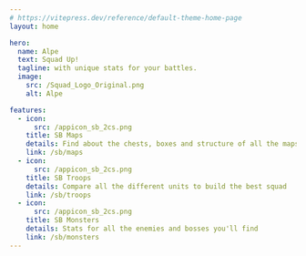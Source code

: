 ```yaml
---
# https://vitepress.dev/reference/default-theme-home-page
layout: home

hero:
  name: Alpe
  text: Squad Up!
  tagline: with unique stats for your battles.
  image:
    src: /Squad_Logo_Original.png
    alt: Alpe

features:
  - icon:
      src: /appicon_sb_2cs.png
    title: SB Maps
    details: Find about the chests, boxes and structure of all the maps
    link: /sb/maps
  - icon:
      src: /appicon_sb_2cs.png
    title: SB Troops
    details: Compare all the different units to build the best squad
    link: /sb/troops
  - icon:
      src: /appicon_sb_2cs.png
    title: SB Monsters
    details: Stats for all the enemies and bosses you'll find
    link: /sb/monsters
---
```


<style>
:root {

  --vp-home-hero-name-color: transparent;
  --vp-home-hero-name-background: -webkit-linear-gradient(70deg, #b71684 10%, #bdf4f8);

  --vp-home-hero-image-background-image: linear-gradient(10deg, #b71684 50%, #bdf4f8 20%);
  --vp-home-hero-image-filter: blur(44px);
}

@media (min-width: 640px) {
  :root {
    --vp-home-hero-image-filter: blur(56px);
  }
}

@media (min-width: 960px) {
  :root {
    --vp-home-hero-image-filter: blur(68px);
  }
}
</style>